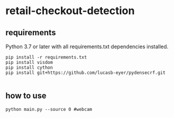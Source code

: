 # retail-checkout-detection

## requirements 
Python 3.7 or later with all requirements.txt dependencies installed.
```
pip install -r requirements.txt 
pip install visdom
pip install cython
pip install git+https://github.com/lucasb-eyer/pydensecrf.git


```

## how to use

```
python main.py --source 0 #webcam 
```